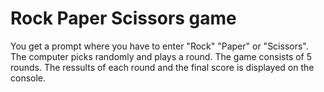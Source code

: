 # Rock Paper Scissors game
You get a prompt where you have to enter "Rock" "Paper" or "Scissors". The computer picks randomly and plays a round. The game consists of 5 rounds. The ressults of each round and the final score is displayed on the console.
